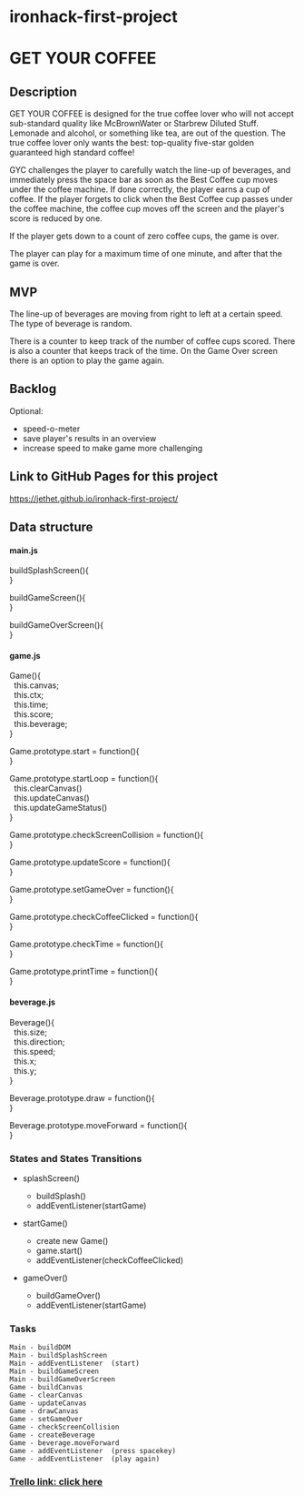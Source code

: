 # ironhack-first-project
# GET YOUR COFFEE


## Description

GET YOUR COFFEE is designed for the true coffee lover who will not accept sub-standard quality like McBrownWater or Starbrew Diluted Stuff. Lemonade and alcohol, or something like tea, are out of the question. The true coffee lover only wants the best: top-quality five-star golden guaranteed high standard coffee!

GYC challenges the player to carefully watch the line-up of beverages, and immediately press the space bar as soon as the Best Coffee cup moves under the coffee machine. If done correctly, the player earns a cup of coffee. If the player forgets to click when the Best Coffee cup passes under the coffee machine, the coffee cup moves off the screen and the player's score is reduced by one. 

If the player gets down to a count of zero coffee cups, the game is over.

The player can play for a maximum time of one minute, and after that the game is over.


## MVP
The line-up of beverages are moving from right to left at a certain speed. The type of beverage is random.

There is a counter to keep track of the number of coffee cups scored. There is also a counter that keeps track of the time. On the Game Over screen there is an option to play the game again.


## Backlog
Optional: 
* speed-o-meter
* save player's results in an overview
* increase speed to make game more challenging

## Link to GitHub Pages for this project
https://jethet.github.io/ironhack-first-project/

## Data structure
#### main.js


buildSplashScreen(){  
}

buildGameScreen(){  
}

buildGameOverScreen(){  
}



#### game.js

Game(){  
  this.canvas;  
  this.ctx;  
  this.time;  
  this.score;  
  this.beverage;  
}

Game.prototype.start = function(){  
}

Game.prototype.startLoop = function(){  
  this.clearCanvas()  
  this.updateCanvas()  
  this.updateGameStatus()  
}

Game.prototype.checkScreenCollision = function(){  
}

Game.prototype.updateScore = function(){  
}

Game.prototype.setGameOver = function(){  
}

Game.prototype.checkCoffeeClicked = function(){  
}

Game.prototype.checkTime = function(){  
}

Game.prototype.printTime = function(){  
}


#### beverage.js

Beverage(){  
  this.size;  
  this.direction;  
  this.speed;  
  this.x;  
  this.y;  
  }
  

Beverage.prototype.draw = function(){  
}

Beverage.prototype.moveForward = function(){  
}



### States and States Transitions

- splashScreen()
  - buildSplash()
  - addEventListener(startGame)
  
  
- startGame()
  - create new Game()
  - game.start()
  - addEventListener(checkCoffeeClicked)
  
  
- gameOver()
  - buildGameOver()
  - addEventListener(startGame) 

### Tasks

    Main - buildDOM
    Main - buildSplashScreen
    Main - addEventListener  (start)
    Main - buildGameScreen
    Main - buildGameOverScreen
    Game - buildCanvas
    Game - clearCanvas
    Game - updateCanvas
    Game - drawCanvas
    Game - setGameOver
    Game - checkScreenCollision
    Game - createBeverage
    Game - beverage.moveForward
    Game - addEventListener  (press spacekey)
    Game - addEventListener  (play again)
    
    

### [Trello link: click here](https://trello.com/b/ihmt0jKI/ironhack-first-project-get-your-coffee)
